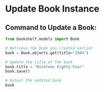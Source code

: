 # Update Book Instance

## Command to Update a Book:

```python
from bookshelf.models import Book

# Retrieve the book you created earlier
book = Book.objects.get(title="1984")

# Update the title of the book
book.title = "Nineteen Eighty-Four"
book.save()

# Output the updated book
book
